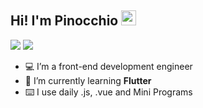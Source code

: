 <h2>Hi! I'm Pinocchio <img src="https://media.giphy.com/media/hvRJCLFzcasrR4ia7z/giphy.gif" width="24px" height="24px" /></h2>

<a href="https://leetcode-cn.com/u/pinocchioooo"><img src="https://img.shields.io/badge/Weibo--lightgrey?style=social&logo=sina%20weibo" /></a>
<a href="https://weibo.com/u/3389602272"><img src="https://img.shields.io/badge/LeetCode--lightgrey?style=social&logo=LeetCode" /></a>

<ul>
  <li>💻 I’m a front-end development engineer</li>
  <li>🌱 I’m currently learning <b>Flutter</b></li>
  <li>⌨️ I use daily .js, .vue and Mini Programs</li>
</ul>
